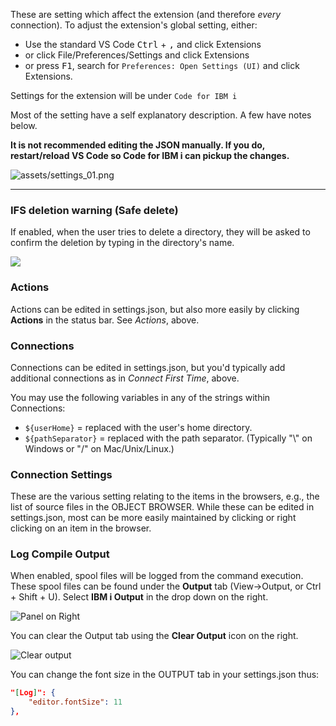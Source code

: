 These are setting  which affect the extension (and therefore *every* connection). To adjust the extension's global setting, either:

- Use the standard VS Code <kbd>Ctrl</kbd> + <kbd>,</kbd> and click Extensions
- or click File/Preferences/Settings and click Extensions
- or press <kbd>F1</kbd>, search for `Preferences: Open Settings (UI)` and click Extensions.

<!-- panels:start -->

<!-- div:left-panel -->

Settings for the extension will be under `Code for IBM i`

Most of the setting have a self explanatory description. A few have notes below.

**It is not recommended editing the JSON manually. If you do, restart/reload VS Code so Code for IBM i can pickup the changes.**

<!-- div:right-panel -->

![assets/settings_01.png](../../assets/settings_01.png)

<!-- panels:end -->

---



### IFS deletion warning (Safe delete)

If enabled, when the user tries to delete a directory, they will be asked to confirm the deletion by typing in the directory's name.

![](./safeDelete.png)

### Actions

Actions can be edited in settings.json, but also more easily by clicking **Actions** in the status bar. See *Actions*, above.

### Connections

Connections can be edited in settings.json, but you'd typically add additional connections as in *Connect First Time*, above.

You may use the following variables in any of the strings within Connections:
- `${userHome}` = replaced with the user's home directory.
- `${pathSeparator}` = replaced with the path separator.  (Typically "\\" on Windows or "/" on Mac/Unix/Linux.)

### Connection Settings

These are the various setting relating to the items in the browsers, e.g., the list of source files in the OBJECT BROWSER. While these can be edited in settings.json, most can be more easily maintained by clicking or right clicking on an item in the browser.

### Log Compile Output

<!-- panels:start -->

<!-- div:left-panel -->

When enabled, spool files will be logged from the command execution.
These spool files can be found under the **Output** tab (View->Output, or Ctrl + Shift + U). Select **IBM i Output** in the drop down on the right.

<!-- div:right-panel -->


![Panel on Right](../../assets/LogOutput_01.png)

<!-- panels:end -->

You can clear the Output tab using the **Clear Output** icon on the right.

![Clear output](../../assets/LogOutput_02.png)

You can change the font size in the OUTPUT tab in your settings.json thus:

```json
"[Log]": {
    "editor.fontSize": 11
},
```